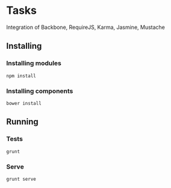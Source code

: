 ﻿# Tasks

Integration of Backbone, RequireJS, Karma, Jasmine, Mustache

## Installing

### Installing modules

	npm install

### Installing components

	bower install

## Running

### Tests
	
	grunt
	
### Serve

	grunt serve